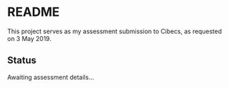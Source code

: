# README

This project serves as my assessment submission to Cibecs, as requested on 3 May 2019.

## Status

Awaiting assessment details...
